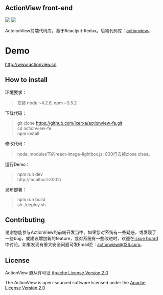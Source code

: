 ## ActionView front-end

![](https://img.shields.io/badge/framework-reactjs+redux-brightgreen.svg) ![](https://img.shields.io/badge/license-apache2.0-brightgreen.svg)  

ActoionView前端代码库，基于Reactjs＋Redux。后端代码库：[actionview](https://github.com/lxerxa/actionview)。

# Demo

http://www.actionview.cn  

## How to install

环境要求：
> 安装 node ~4.2.6, npm ~3.5.2

下载代码：  
> git clone https://github.com/lxerxa/actionview-fe.git  
> cd actionview-fe  
> npm install  

修改代码：  
> node_modules下的react-image-lightbox.js: 830行去掉close class。  

运行Demo：  
> npm run dev  
> http://localhost:3002/   

发布部署：  
> npm run build  
> sh ./deploy.sh  

## Contributing

谢谢您能参与ActionView的前端开发当中。如果您对系统有一些疑惑，或发现了一些bug，或建议增加新的feature，或对系统有一些改进时，欢迎在[issue board](https://github.com/lxerxa/actionview-fe/issues)中讨论。如果发现有重大安全问题可发Email至：actionview@126.com。 

## License

ActionView 遵从许可证 [ Apache License Version 2.0](https://www.apache.org/licenses/LICENSE-2.0)

The ActionView is open-sourced software licensed under the [ Apache License Version 2.0](https://www.apache.org/licenses/LICENSE-2.0)
